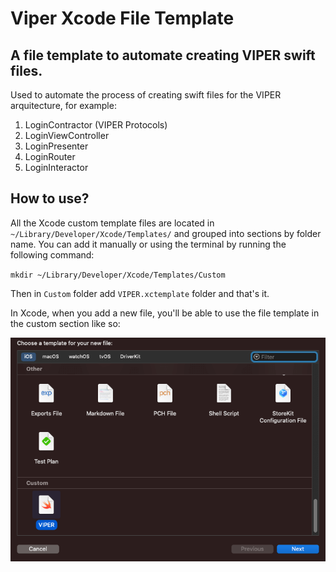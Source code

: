 # Viper Xcode File Template
## A file template to automate creating VIPER swift files.

Used to automate the process of creating swift files for the VIPER arquitecture, for example: 

1. LoginContractor (VIPER Protocols)
2. LoginViewController
3. LoginPresenter
4. LoginRouter
5. LoginInteractor

## How to use?

All the Xcode custom template files are located in `~/Library/Developer/Xcode/Templates/` and grouped into sections by folder name. You can add it manually or using the terminal by running the following command:

`mkdir ~/Library/Developer/Xcode/Templates/Custom`

Then in `Custom` folder add `VIPER.xctemplate` folder and that's it. 

In Xcode, when you add a new file, you'll be able to use the file template in the custom section like so:

![preview](/preview.png)
